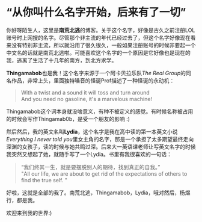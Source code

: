 # “从你叫什么名字开始，后来有了一切”
你好呀陌生人，这里是**南荒北逃**的博客。关于这个名字，好像是古久之前注册LOL账号时上网搜的名字。尽管那个非主流的年代已经过去了，但这个名字好像现在看来没有特别非主流，所以就沿用了很久很久，一般如果注册账号的时候非要起一个中文名的话就是南荒北逃啦。可能喜欢这个名字的一个原因是它好像也是现在的我，逃离了生活了十几年的南方，到北方求学。     

**Thingamabob**也是我！这个名字来源于一个阿卡贝拉乐队*The Real Group*的同名作品，非常上头，里面独特嗓音的怪诞Prof描述了一种怪诞的永动机：

> With a twist and a sound it will toss and turn around     
> And you need no gasoline, it's a marvelous machine!   

Thingamabob这个词本身就没啥意义，有种不被定义的感觉。有时候名称被占用的时候会写作Thingamab0b，是受一个朋友的影响 :)   

然后然后，我的英文名叫**Lydia**，这个名字是我在高中读的第一本英文小说 *Everything I never told you*里女主角的名字，那是一个承担了太多期望最终走向深渊的女孩子，读的时候与她共鸣过深。后来大一英语课老师让写英文名字的时候我突然又想起了她，就随手写了一个Lydia。书里有我很喜欢的一句话：

> “我们终其一生，就是要摆脱别人的期待，找到真正的自我。”    
> "All our life, we are about to get rid of the expectations of others to find the true self. "     

好啦，这就是全部的我了。南荒北逃，Thingamabob，Lydia，哦对然后，杨煜行，都是我。

欢迎来到我的世界:)

